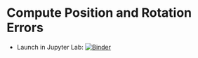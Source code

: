 # Compute Position and Rotation Errors

 - Launch in Jupyter Lab:
 [![Binder](http://mybinder.org/badge.svg)](http://mybinder.org/v2/gh/kw90/mb_accuracy_tests/master?urlpath=lab)

